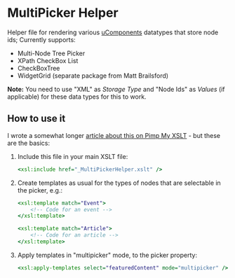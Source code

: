 # MultiPicker Helper

Helper file for rendering various [uComponents][UCOM] datatypes that store node ids; Currently supports:

* Multi-Node Tree Picker
* XPath CheckBox List
* CheckBoxTree
* WidgetGrid (separate package from Matt Brailsford)

**Note:** You need to use "XML" as *Storage Type* and "Node Ids" as *Values* (if applicable) for these data types for this to work.

## How to use it

I wrote a somewhat longer [article about this on Pimp My XSLT][PIMP] - but these are the basics:

1. Include this file in your main XSLT file:

	```xslt
	<xsl:include href="_MultiPickerHelper.xslt" />
	```
	
1. Create templates as usual for the types of nodes that are selectable in the picker, e.g.:

	```xslt
	<xsl:template match="Event">
		<!-- Code for an event -->
	</xsl:template>

	<xsl:template match="Article">
		<!-- Code for an article -->
	</xsl:template>
	```

1. Apply templates in "multipicker" mode, to the picker property:

	```xslt
	<xsl:apply-templates select="featuredContent" mode="multipicker" />
	```

[UCOM]: http://ucomponents.org/
[PIMP]: http://pimpmyxslt.com/articles/multipicker/